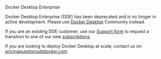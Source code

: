 Docker Desktop Enterprise


Docker Desktop Enterprise (DDE) has been deprecated and is no longer in active development. Please use [Docker Desktop](../_index.md) Community instead.

If you are an existing DDE customer, use our [Support form](https://hub.docker.com/support/desktop/) to request a transition to one of our new [subscriptions](https://www.docker.com/pricing).

If you are looking to deploy Docker Desktop at scale, contact us on [pricingquestions@docker.com](mailto:pricingquestions@docker.com).


